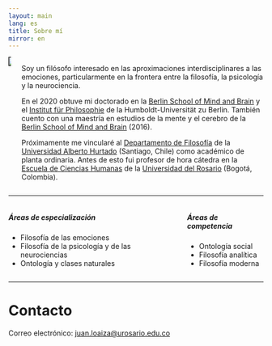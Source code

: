 ```yaml
---
layout: main
lang: es
title: Sobre mí
mirror: en
---
```


<div class="columns">

  <div class="column is-one-fifth">
  <img style="border: 1px solid black" src="{{ site.baseurl }}/img/academic_loaiza.png" />
  </div>


  <div class="column" markdown="1">
    
Soy un filósofo interesado en las aproximaciones interdisciplinares a las emociones, particularmente en la       frontera entre la filosofía, la psicología y la neurociencia.

En el 2020 obtuve mi doctorado en la [Berlin School of Mind and Brain](http://www.mind-and-brain.de/home/) y el [Institut für Philosophie](https://www.philosophie.hu-berlin.de/) de la Humboldt-Universität zu Berlin. También cuento con una maestría en estudios de la mente y el cerebro de la [Berlin School of Mind and Brain](http://www.mind-and-brain.de/home/) (2016).
 
Próximamente me vincularé al [Departamento de Filosofía](https://filosofiahumanidades.uahurtado.cl/departamentos/filosofia/) de la [Universidad Alberto Hurtado](https://www.uahurtado.cl/) (Santiago, Chile) como académico de planta ordinaria. Antes de esto fui profesor de hora cátedra en la [Escuela de Ciencias Humanas](http://www.urosario.edu.co/Escuela-de-Ciencias-Humanas/inicio/) de la [Universidad del Rosario](http://www.urosario.edu.co/) (Bogotá, Colombia).

  </div>
  
</div>

<hr>

<div class="columns">
  <div class="column">
    <h5>Áreas de especialización</h5>
    <ul>
      <li>Filosofía de las emociones</li>
      <li>Filosofía de la psicología y de las neurociencias</li>
      <li>Ontología y clases naturales</li>
    </ul>
  </div>
  <div class="column">
    <h5>Áreas de competencia</h5>
    <ul>
      <li>Ontología social</li>
      <li>Filosofía analítica</li>
      <li>Filosofía moderna</li>
    </ul>
  </div>
</div>

<hr>

# Contacto

Correo electrónico: [juan.loaiza@urosario.edu.co](mailto:juan.loaiza@urosario.edu.co)

